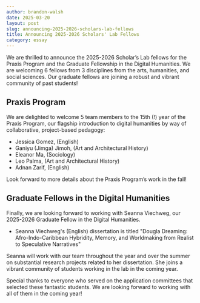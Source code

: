 ```yaml
---
author: brandon-walsh
date: 2025-03-20
layout: post
slug: announcing-2025-2026-scholars-lab-fellows
title: Announcing 2025-2026 Scholars' Lab Fellows
category: essay
---
```

We are thrilled to announce the 2025-2026 Scholar’s Lab fellows for the Praxis Program and the Graduate Fellowship in the Digital Humanities. We are welcoming 6 fellows from 3 disciplines from the arts, humanities, and social sciences. Our graduate fellows are joining a robust and vibrant community of past students!

## Praxis Program

We are delighted to welcome 5 team members to the 15th (!) year of the Praxis Program, our flagship introduction to digital humanities by way of collaborative, project-based pedagogy:

* Jessica Gomez, (English)
* Ganiyu (Jimga) Jimoh, (Art and Architectural History)
* Eleanor Ma, (Sociology)
* Leo Palma, (Art and Architectural History)
* Adnan Zarif, (English)

Look forward to more details about the Praxis Program’s work in the fall!

## Graduate Fellows in the Digital Humanities

Finally, we are looking forward to working with Seanna Viechweg, our 2025-2026 Graduate Fellow in the Digital Humanities.

*	Seanna Viechweg's (English) dissertation is titled "Dougla Dreaming: Afro-Indo-Caribbean Hybridity, Memory, and Worldmaking from
Realist to Speculative Narratives"

Seanna will work with our team throughout the year and over the summer on substantial research projects related to her dissertation. She joins a vibrant community of students working in the lab in the coming year.

Special thanks to everyone who served on the application committees that selected these fantastic students. We are looking forward to working with all of them in the coming year!
